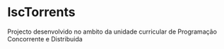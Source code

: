 # IscTorrents
Projecto desenvolvido no ambito da unidade curricular de Programação Concorrente e Distribuida
